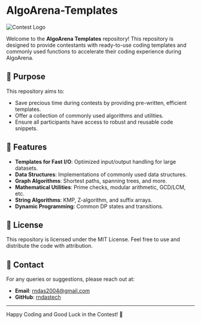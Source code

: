 # AlgoArena-Templates

![Contest Logo](path/to/your/logo.png)

Welcome to the **AlgoArena Templates** repository! This repository is designed to provide contestants with ready-to-use coding templates and commonly used functions to accelerate their coding experience during AlgoArena. 

## 📖 Purpose

This repository aims to:
- Save precious time during contests by providing pre-written, efficient templates.
- Offer a collection of commonly used algorithms and utilities.
- Ensure all participants have access to robust and reusable code snippets.

## 🚀 Features

- **Templates for Fast I/O**: Optimized input/output handling for large datasets.
- **Data Structures**: Implementations of commonly used data structures.
- **Graph Algorithms**: Shortest paths, spanning trees, and more.
- **Mathematical Utilities**: Prime checks, modular arithmetic, GCD/LCM, etc.
- **String Algorithms**: KMP, Z-algorithm, and suffix arrays.
- **Dynamic Programming**: Common DP states and transitions.


## 📜 License

This repository is licensed under the MIT License. Feel free to use and distribute the code with attribution.

## 📧 Contact

For any queries or suggestions, please reach out at:
- **Email**: rndas2004@gmail.com
- **GitHub**: [rndastech](https://github.com/rndastech)

---

Happy Coding and Good Luck in the Contest! 🎉
